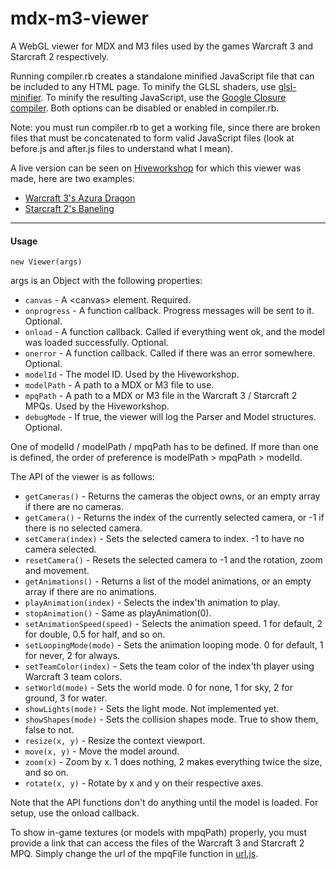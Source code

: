 mdx-m3-viewer
=============

A WebGL viewer for MDX and M3 files used by the games Warcraft 3 and Starcraft 2 respectively.

Running compiler.rb creates a standalone minified JavaScript file that can be included to any HTML page.
To minify the GLSL shaders, use [glsl-minifier](https://github.com/flowtsohg/glsl-minifier).
To minify the resulting JavaScript, use the [Google Closure compiler](https://developers.google.com/closure/compiler/).
Both options can be disabled or enabled in compiler.rb.

Note: you must run compiler.rb to get a working file, since there are broken files that must be concatenated to form valid JavaScript files (look at before.js and after.js files to understand what I mean).

A live version can be seen on [Hiveworkshop](http://www.hiveworkshop.com) for which this viewer was made, here are two examples:
* [Warcraft 3's Azura Dragon](http://www.hiveworkshop.com/model_viewer/?mpq=Units/Creeps/AzureDragon/AzureDragon.mdx)
* [Starcraft 2's Baneling](http://www.hiveworkshop.com/model_viewer/?mpq=Assets/units/zerg/baneling/baneling.m3)

------------------------

#### Usage

`new Viewer(args)`

args is an Object with the following properties:

* `canvas` - A \<canvas> element. Required.
* `onprogress` - A function callback. Progress messages will be sent to it. Optional.
* `onload` - A function callback. Called if everything went ok, and the model was loaded successfully. Optional.
* `onerror` - A function callback. Called if there was an error somewhere. Optional.
* `modelId` - The model ID. Used by the Hiveworkshop.
* `modelPath` - A path to a MDX or M3 file to use.
* `mpqPath` - A path to a MDX or M3 file in the Warcraft 3 / Starcraft 2 MPQs. Used by the Hiveworkshop.
* `debugMode` - If true, the viewer will log the Parser and Model structures. Optional.
  
One of modelId / modelPath / mpqPath has to be defined.
If more than one is defined, the order of preference is modelPath > mpqPath > modelId.

The API of the viewer is as follows:

* `getCameras()` - Returns the cameras the object owns, or an empty array if there are no cameras.
* `getCamera()` - Returns the index of the currently selected camera, or -1 if there is no selected camera.
* `setCamera(index)` - Sets the selected camera to index. -1 to have no camera selected.
* `resetCamera()` - Resets the selected camera to -1 and the rotation, zoom and movement.
* `getAnimations()` - Returns a list of the model animations, or an empty array if there are no animations.
* `playAnimation(index)` - Selects the index'th animation to play.
* `stopAnimation()` - Same as playAnimation(0).
* `setAnimationSpeed(speed)` - Selects the animation speed. 1 for default, 2 for double, 0.5 for half, and so on.
* `setLoopingMode(mode)` - Sets the animation looping mode. 0 for default, 1 for never, 2 for always.
* `setTeamColor(index)` - Sets the team color of the index'th player using Warcraft 3 team colors.
* `setWorld(mode)` - Sets the world mode. 0 for none, 1 for sky, 2 for ground, 3 for water.
* `showLights(mode)` - Sets the light mode. Not implemented yet.
* `showShapes(mode)` - Sets the collision shapes mode. True to show them, false to not.
* `resize(x, y)` - Resize the context viewport.
* `move(x, y)` - Move the model around.
* `zoom(x)` - Zoom by x. 1 does nothing, 2 makes everything twice the size, and so on.
* `rotate(x, y)` - Rotate by x and y on their respective axes.

Note that the API functions don't do anything until the model is loaded. For setup, use the onload callback.

To show in-game textures (or models with mpqPath) properly, you must provide a link that can access the files of the Warcraft 3 and Starcraft 2 MPQ.
Simply change the url of the mpqFile function in [url.js](https://github.com/flowtsohg/mdx-m3-viewer/blob/master/src/url.js).
